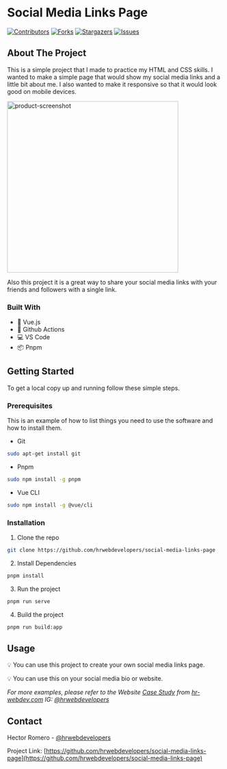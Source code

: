 <!-- PROJECT SHIELDS -->
<!--
*** This template uses markdown "reference style" links for readability.
*** Reference links are enclosed in brackets [ ] instead of parentheses ( ).
*** See the bottom of this document for the declaration of the reference variables
*** for contributors-url, forks-url, etc. This is an optional, concise syntax you may use.
*** https://www.markdownguide.org/basic-syntax/#reference-style-links
-->

# Social Media Links Page

[![Contributors][contributors-shield]][contributors-url] [![Forks][forks-shield]][forks-url] [![Stargazers][stars-shield]][stars-url] [![Issues][issues-shield]][issues-url]

<!-- ABOUT THE PROJECT -->
## About The Project


This is a simple project that I made to practice my HTML and CSS skills. I wanted to make a simple page that would show my social media links and a little bit about me. I also wanted to make it responsive so that it would look good on mobile devices.

<img src="preview.gif" alt="product-screenshot" title="Social Media Links Show case" height="400"/>

Also this project it is a great way to share your social media links with your friends and followers with a single link.

### Built With

* 🌲 Vue.js
* 🐙 Github Actions
* 💻 VS Code
* 📦 Pnpm

<!-- GETTING STARTED -->
## Getting Started

To get a local copy up and running follow these simple steps.

### Prerequisites

This is an example of how to list things you need to use the software and how to install them.

* Git

```sh
sudo apt-get install git
```
* Pnpm

```sh
sudo npm install -g pnpm
```
* Vue CLI

```sh
sudo npm install -g @vue/cli
```

### Installation

1. Clone the repo

```sh
git clone https://github.com/hrwebdevelopers/social-media-links-page
```

2. Install Dependencies

```sh
pnpm install
```
3. Run the project

```sh
pnpm run serve
```
4. Build the project

```sh
pnpm run build:app
```
<!-- USAGE EXAMPLES -->
## Usage

💡 You can use this project to create your own social media links page.

💡 You can use this on your social media bio or website.

_For more examples, please refer to the Website [Case Study](https://hr-webdev.com/channels) from [hr-webdev.com](https://hr-webdev.com) IG: [@hrwebdevelopers](https://instagram.com/hrwebdevelopers)_

<!-- CONTACT -->
## Contact

Hector Romero - [@hrwebdevelopers](https://instagram.com/hrwebdevelopers)

Project Link: [https://github.com/hrwebdevelopers/social-media-links-page](https://github.com/hrwebdevelopers/social-media-links-page)


<!-- MARKDOWN LINKS & IMAGES -->
<!-- https://www.markdownguide.org/basic-syntax/#reference-style-links -->
[contributors-shield]: https://img.shields.io/github/contributors/hrwebdevelopers/social-media-links-page.svg?style=flat-square
[contributors-url]: https://github.com/hrwebdevelopers/social-media-links-page/graphs/contributors
[forks-shield]: https://img.shields.io/github/forks/hrwebdevelopers/social-media-links-page.svg?style=flat-square
[forks-url]: https://github.com/hrwebdevelopers/social-media-links-page/network/members
[stars-shield]: https://img.shields.io/github/stars/hrwebdevelopers/social-media-links-page.svg?style=flat-square
[stars-url]: https://github.com/hrwebdevelopers/social-media-links-page/stargazers
[issues-shield]: https://img.shields.io/github/issues/hrwebdevelopers/social-media-links-page.svg?style=flat-square
[issues-url]: https://github.com/hrwebdevelopers/social-media-links-page/issues
[product-screenshot]: preview.gif